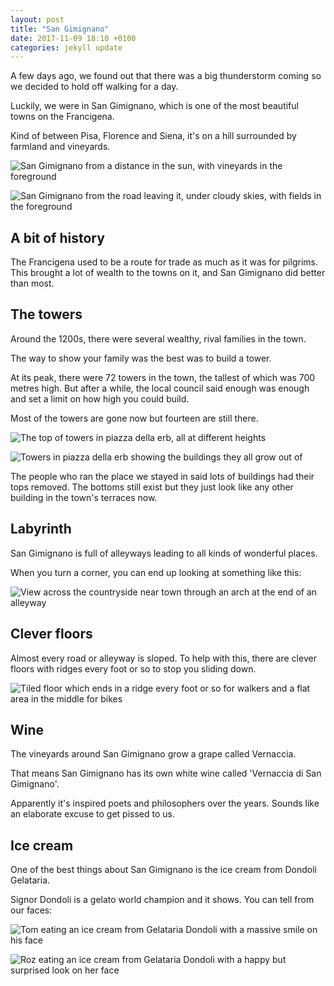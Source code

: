```yaml
---
layout: post
title: "San Gimignano"
date: 2017-11-09 18:10 +0100
categories: jekyll update
---
```


A few days ago, we found out that there was a big thunderstorm coming so we decided to hold off walking for a day.

Luckily, we were in San Gimignano, which is one of the most beautiful towns on the Francigena.

Kind of between Pisa, Florence and Siena, it's on a hill surrounded by farmland and vineyards.

![San Gimignano from a distance in the sun, with vineyards in the foreground](https://github.com/tombye/trexit/raw/gh-pages/assets/images/san-gimignano-from-afar-sunny.jpg)

![San Gimignano from the road leaving it, under cloudy skies, with fields in the foreground](https://github.com/tombye/trexit/raw/gh-pages/assets/images/san-gimignano-from-afar-cloudy.jpg)

## A bit of history

The Francigena used to be a route for trade as much as it was for pilgrims. This brought a lot of wealth to the towns on it, and San Gimignano did better than most.

## The towers

Around the 1200s, there were several wealthy, rival families in the town.

The way to show your family was the best was to build a tower. 

At its peak, there were 72 towers in the town, the tallest of which was 700 metres high. But after a while, the local council said enough was enough and set a limit on how high you could build.

Most of the towers are gone now but fourteen are still there.

![The top of towers in piazza della erb, all at different heights](https://github.com/tombye/trexit/raw/gh-pages/assets/images/san-gimignano-top-of-towers.jpg)

![Towers in piazza della erb showing the buildings they all grow out of](https://github.com/tombye/trexit/raw/gh-pages/assets/images/san-gimignano-bottom-of-towers.jpg)

The people who ran the place we stayed in said lots of buildings had their tops removed. The bottoms still exist but they just look like any other building in the town's terraces now.

## Labyrinth

San Gimignano is full of alleyways leading to all kinds of wonderful places.

When you turn a corner, you can end up looking at something like this:

![View across the countryside near town through an arch at the end of an alleyway](https://github.com/tombye/trexit/raw/gh-pages/assets/images/end-of-alleyway-with-view-san-gimignano.jpg)

## Clever floors

Almost every road or alleyway is sloped. To help with this, there are clever floors with ridges every foot or so to stop you sliding down.

![Tiled floor which ends in a ridge every foot or so for walkers and a flat area in the middle for bikes](https://github.com/tombye/trexit/raw/gh-pages/assets/images/san-gimignano-alleyway-with-ridged-floor.jpg)

## Wine

The vineyards around San Gimignano grow a grape called Vernaccia.

That means San Gimignano has its own white wine called 'Vernaccia di San Gimignano'.

Apparently it's inspired poets and philosophers over the years. Sounds like an elaborate excuse to get pissed to us.

## Ice cream

One of the best things about San Gimignano is the ice cream from Dondoli Gelataria.

Signor Dondoli is a gelato world champion and it shows. You can tell from our faces:

![Tom eating an ice cream from Gelataria Dondoli with a massive smile on his face](https://github.com/tombye/trexit/raw/gh-pages/assets/images/tom-eating-ice-cream-happily.jpg)

![Roz eating an ice cream from Gelataria Dondoli with a happy but surprised look on her face](https://github.com/tombye/trexit/raw/gh-pages/assets/images/roz-eating-dondoli-ice-cream.jpg)
